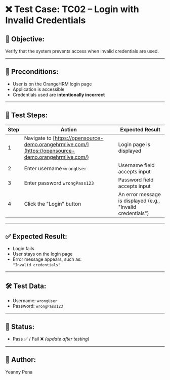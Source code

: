 # ❌ Test Case: TC02 – Login with Invalid Credentials

## 🔹 Objective:
Verify that the system prevents access when invalid credentials are used.

---

## 🧾 Preconditions:
- User is on the OrangeHRM login page
- Application is accessible
- Credentials used are **intentionally incorrect**

---

## 🧪 Test Steps:

| Step | Action                                     | Expected Result                                   |
|------|--------------------------------------------|----------------------------------------------------|
| 1    | Navigate to [https://opensource-demo.orangehrmlive.com/](https://opensource-demo.orangehrmlive.com/) | Login page is displayed                           |
| 2    | Enter username `wrongUser`                 | Username field accepts input                      |
| 3    | Enter password `wrongPass123`              | Password field accepts input                      |
| 4    | Click the "Login" button                   | An error message is displayed (e.g., "Invalid credentials") |

---

## ✅ Expected Result:
- Login fails
- User stays on the login page
- Error message appears, such as:  
  `"Invalid credentials"`

---

## 🛠️ Test Data:
- Username: `wrongUser`
- Password: `wrongPass123`

---

## 📌 Status:
- Pass ✅ / Fail ❌ _(update after testing)_

---

## 📅 Author:
Yeanny Pena

